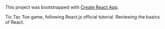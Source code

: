 This project was bootstrapped with [Create React App](https://github.com/facebook/create-react-app).

Tic Tac Toe game, following React.js official tutorial.
Reviewing the basics of React.